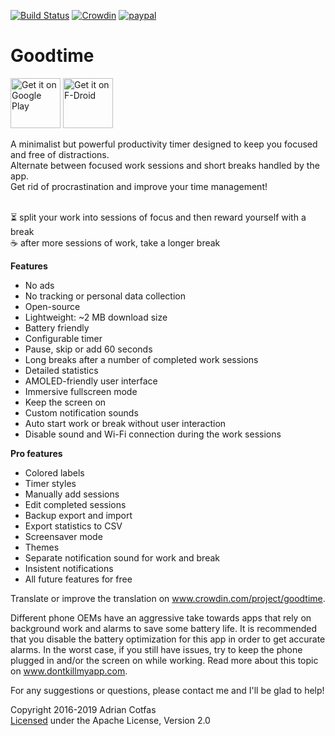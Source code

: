 [![Build Status](https://travis-ci.org/goodtime-productivity/Goodtime.svg?branch=master)](https://travis-ci.org/goodtime-productivity/Goodtime) [![Crowdin](https://d322cqt584bo4o.cloudfront.net/goodtime/localized.svg)](https://crowdin.com/project/goodtime) [![paypal](https://www.paypalobjects.com/en_US/i/btn/btn_donate_SM.gif)](https://www.paypal.com/cgi-bin/webscr?cmd=_s-xclick&hosted_button_id=LEFM8XAK5MYFA)


# Goodtime

<a href='https://play.google.com/store/apps/details?id=com.apps.adrcotfas.goodtime&utm_source=global_co&utm_medium=prtnr&utm_content=Mar2515&utm_campaign=PartBadge&pcampaignid=MKT-Other-global-all-co-prtnr-py-PartBadge-Mar2515-1'><img alt='Get it on Google Play' src='https://play.google.com/intl/en_us/badges/images/generic/en_badge_web_generic.png' height="80" /></a>
<a href="https://f-droid.org/en/packages/com.apps.adrcotfas.goodtime">
    <img src="https://f-droid.org/badge/get-it-on.png"
         alt="Get it on F-Droid" height="80">
</a>

A minimalist but powerful productivity timer designed to keep you focused and free of distractions.
<br>Alternate between focused work sessions and short breaks handled by the app.
<br>Get rid of procrastination and improve your time management!

<br>⏳ split your work into sessions of focus and then reward yourself with a break
<br>☕ after more sessions of work, take a longer break

**Features**
- No ads
- No tracking or personal data collection
- Open-source
- Lightweight: ~2 MB download size
- Battery friendly
- Configurable timer
- Pause, skip or add 60 seconds
- Long breaks after a number of completed work sessions
- Detailed statistics
- AMOLED-friendly user interface
- Immersive fullscreen mode
- Keep the screen on
- Custom notification sounds
- Auto start work or break without user interaction
- Disable sound and Wi-Fi connection during the work sessions

**Pro features**
- Colored labels
- Timer styles
- Manually add sessions
- Edit completed sessions
- Backup export and import
- Export statistics to CSV
- Screensaver mode
- Themes
- Separate notification sound for work and break
- Insistent notifications
- All future features for free

Translate or improve the translation on <a href="https://crowdin.com/project/goodtime/" target="_blank">www.crowdin.com/project/goodtime</a>.

Different phone OEMs have an aggressive take towards apps that rely on background work and alarms to save some battery life.
It is recommended that you disable the battery optimization for this app in order to get accurate alarms.
In the worst case, if you still have issues, try to keep the phone plugged in and/or the screen on while working.
Read more about this topic on <a href="https://dontkillmyapp.com/" target="_blank">www.dontkillmyapp.com</a>.

For any suggestions or questions, please contact me and I'll be glad to help!

Copyright 2016-2019 Adrian Cotfas  
[Licensed](https://github.com/adrcotfas/Goodtime/blob/master/LICENCE.md) under the Apache License, Version 2.0
